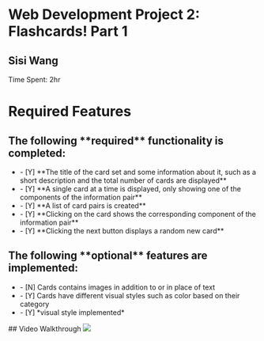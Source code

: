 # Web Development Project 2: Flashcards! Part 1
<h2>Sisi Wang</h2>
<p>Time Spent: 2hr</p>

# Required Features
<h2>The following **required** functionality is completed:</h2>
<ul>
  <li>
    - [Y] **The title of the card set and some information about it, such as a short description and the total number of cards are displayed**    
 </li>
  <li>
    - [Y] **A single card at a time is displayed, only showing one of the components of the information pair**
  </li>
  <li>
    - [Y] **A list of card pairs is created**
  </li>
  <li>
    - [Y] **Clicking on the card shows the corresponding component of the information pair**
  </li>
  <li>
    - [Y] **Clicking the next button displays a random new card**
  </li>
</ul>

<h2>The following **optional** features are implemented:</h2>
<ul>
  <li>- [N] Cards contains images in addition to or in place of text</li>
  <li>- [Y] Cards have different visual styles such as color based on their category</li>
  <li> - [Y] *visual style implemented*</li>
</ul>
## Video Walkthrough
<img style="max-width:300px;" src="https://cdn.loom.com/sessions/thumbnails/c5d02509e2bb4360946f7c5ba94da47b-with-play.gif">
